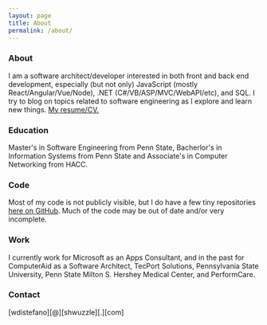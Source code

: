 ```yaml
---
layout: page
title: About
permalink: /about/
---
```


### About

I am a software architect/developer interested in both front and back end development, especially (but not only) JavaScript (mostly React/Angular/Vue/Node), .NET (C#/VB/ASP/MVC/WebAPI/etc), and SQL. I try to blog on topics related to software engineering as I explore and learn new things. <a href="../williamdistefano_resume.pdf">My resume/CV.</a>

### Education

Master's in Software Engineering from Penn State, Bacherlor's in Information Systems from Penn State and Associate's in Computer Networking from HACC.

### Code

Most of my code is not publicly visible, but I do have a few tiny repositories <a href="https://github.com/darkmuck">here on GitHub</a>. Much of the code may be out of date and/or very incomplete.

### Work

I currently work for Microsoft as an Apps Consultant, and in the past for ComputerAid as a Software Architect, TecPort Solutions, Pennsylvania State University, Penn State Milton S. Hershey Medical Center, and PerformCare.

### Contact

[wdistefano][@][shwuzzle][.][com]
